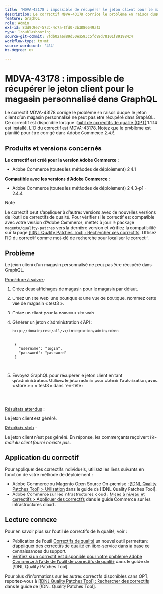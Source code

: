 ```yaml
---
title: 'MDVA-43178 : impossible de récupérer le jeton client pour le magasin personnalisé dans GraphQL'
description: Le correctif MDVA-43178 corrige le problème en raison duquel le jeton client d’un magasin personnalisé ne peut pas être récupéré dans GraphQL. Ce correctif est disponible lorsque l’[Outil de correctifs de la qualité (QPT)](https://experienceleague.adobe.com/en/docs/commerce-operations/tools/quality-patches-tool/quality-patches-tool-to-self-serve-quality-patches) 1.1.14 est installé. L’ID du correctif est MDVA-43178. Notez que le problème est planifié pour être corrigé dans Adobe Commerce 2.4.5.
feature: GraphQL
role: Admin
exl-id: 8dd9c9e7-573c-4c7a-8fd0-3b3886649af3
type: Troubleshooting
source-git-commit: 7fdb02a6d89d50ea593c5fd99d78101f89198424
workflow-type: tm+mt
source-wordcount: '424'
ht-degree: 0%

---
```


# MDVA-43178 : impossible de récupérer le jeton client pour le magasin personnalisé dans GraphQL

Le correctif MDVA-43178 corrige le problème en raison duquel le jeton client d’un magasin personnalisé ne peut pas être récupéré dans GraphQL. Ce correctif est disponible lorsque l’[outil de correctifs de qualité (QPT)](https://experienceleague.adobe.com/en/docs/commerce-operations/tools/quality-patches-tool/quality-patches-tool-to-self-serve-quality-patches) 1.1.14 est installé. L’ID du correctif est MDVA-43178. Notez que le problème est planifié pour être corrigé dans Adobe Commerce 2.4.5.

## Produits et versions concernés

**Le correctif est créé pour la version Adobe Commerce :**

* Adobe Commerce (toutes les méthodes de déploiement) 2.4.1

**Compatible avec les versions d’Adobe Commerce :**

* Adobe Commerce (toutes les méthodes de déploiement) 2.4.3-p1 - 2.4.4

>[!NOTE]
>
>Le correctif peut s’appliquer à d’autres versions avec de nouvelles versions de l’outil de correctifs de qualité. Pour vérifier si le correctif est compatible avec votre version d’Adobe Commerce, mettez à jour le package `magento/quality-patches` vers la dernière version et vérifiez la compatibilité sur la page [[!DNL Quality Patches Tool] : Rechercher des correctifs](https://experienceleague.adobe.com/en/docs/commerce-operations/tools/quality-patches-tool/quality-patches-tool-to-self-serve-quality-patches). Utilisez l’ID du correctif comme mot-clé de recherche pour localiser le correctif.

## Problème

Le jeton client d’un magasin personnalisé ne peut pas être récupéré dans GraphQL.

<u>Procédure à suivre </u> :

1. Créez deux affichages de magasin pour le magasin par défaut.
1. Créez un site web, une boutique et une vue de boutique. Nommez cette vue de magasin « test3 ».
1. Créez un client pour le nouveau site web.
1. Générer un jeton d’administration d’API :

   `http://domain/rest/all/V1/integration/admin/token`

   <pre>
    <code class="language-graphql">
    &lbrace;
      "username": "login",
      "password": "password"
    &rbrace;
    </code>
    </pre>

1. Envoyez GraphQL pour récupérer le jeton client en tant qu’administrateur. Utilisez le jeton admin pour obtenir l’autorisation, avec « store » = « test3 » dans l’en-tête :

   <pre>
    <customer_email>
      </pre>

<u>Résultats attendus</u> :

Le jeton client est généré.

<u>Résultats réels</u> :

Le jeton client n’est pas généré. En réponse, les commerçants reçoivent *l’e-mail du client fourni n’existe pas*.

## Application du correctif

Pour appliquer des correctifs individuels, utilisez les liens suivants en fonction de votre méthode de déploiement :

* Adobe Commerce ou Magento Open Source On-premise : [[!DNL Quality Patches Tool] > Utilisation](/help/tools/quality-patches-tool/usage.md) dans le guide de [!DNL Quality Patches Tool].
* Adobe Commerce sur les infrastructures cloud : [Mises à niveau et correctifs > Appliquer des correctifs](https://experienceleague.adobe.com/docs/commerce-cloud-service/user-guide/develop/upgrade/apply-patches.html) dans le guide Commerce sur les infrastructures cloud .

## Lecture connexe

Pour en savoir plus sur l’outil de correctifs de la qualité, voir :

* Publication de l’outil [Correctifs de qualité](https://experienceleague.adobe.com/en/docs/commerce-operations/tools/quality-patches-tool/quality-patches-tool-to-self-serve-quality-patches) un nouvel outil permettant d’appliquer des correctifs de qualité en libre-service dans la base de connaissances du support.
* [Vérifiez si un correctif est disponible pour votre problème Adobe Commerce à l’aide de l’outil de correctifs de qualité](/help/tools/quality-patches-tool/patches-available-in-qpt/check-patch-for-magento-issue-with-magento-quality-patches.md) dans le guide de [!DNL Quality Patches Tool].

Pour plus d’informations sur les autres correctifs disponibles dans QPT, reportez-vous à [[!DNL Quality Patches Tool] : Rechercher des correctifs](https://experienceleague.adobe.com/tools/commerce-quality-patches/index.html) dans le guide de [!DNL Quality Patches Tool].
